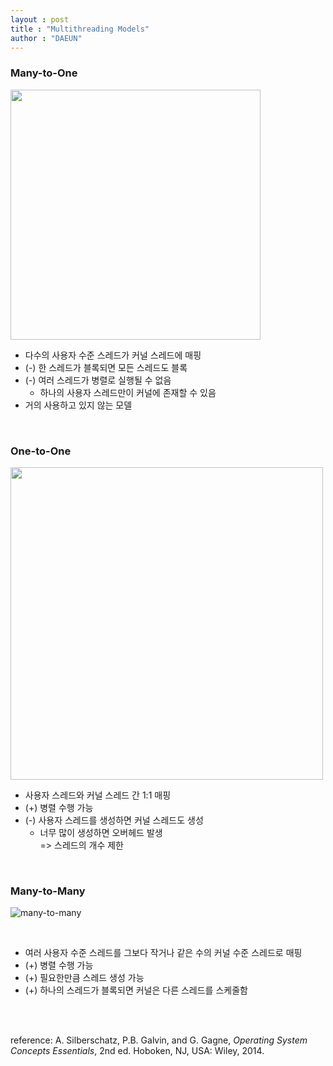 ```yaml
---
layout : post
title : "Multithreading Models"
author : "DAEUN"
---
```


### Many-to-One

<img src="https://www.cs.uic.edu/~jbell/CourseNotes/OperatingSystems/images/Chapter4/4_05_ManyToOne.jpg" width="400">

<br>

- 다수의 사용자 수준 스레드가 커널 스레드에 매핑
- (-) 한 스레드가 블록되면 모든 스레드도 블록
- (-) 여러 스레드가 병렬로 실행될 수 없음
	- 하나의 사용자 스레드만이 커널에 존재할 수 있음
- 거의 사용하고 있지 않는 모델

<br>

### One-to-One

<img src="https://www.cs.uic.edu/~jbell/CourseNotes/OperatingSystems/images/Chapter4/4_06_OneToOne.jpg" width="500">

<br>

- 사용자 스레드와 커널 스레드 간 1:1 매핑
- (+) 병렬 수행 가능
- (-) 사용자 스레드를 생성하면 커널 스레드도 생성
	- 너무 많이 생성하면 오버헤드 발생<br>
	=> 스레드의 개수 제한

<br>

### Many-to-Many

![many-to-many](https://i2.wp.com/zitoc.com/wp-content/uploads/2019/02/Multithreading.png?fit=500%2C453&ssl=1)

<br>

- 여러 사용자 수준 스레드를 그보다 작거나 같은 수의 커널 수준 스레드로 매핑
- (+) 병렬 수행 가능
- (+) 필요한만큼 스레드 생성 가능
- (+) 하나의 스레드가 블록되면 커널은 다른 스레드를 스케줄함

<br><br>

reference: A. Silberschatz, P.B. Galvin, and G. Gagne, _Operating System Concepts Essentials_, 2nd ed. Hoboken, NJ, USA: Wiley, 2014.